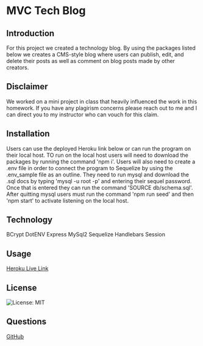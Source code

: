# MVC Tech Blog

## Introduction 
For this project we created a technology blog. By using the packages listed below we creates a CMS-style blog where users can publish, edit, and delete their posts as well as comment on blog posts made by other creators. 

## Disclaimer
We worked on a mini project in class that heavily influenced the work in this homework. If you have any plagirism concerns please reach out to me and I can direct you to my instructor who can vouch for this claim. 

## Installation
Users can use the deployed Heroku link below or can run the program on their local host. TO run on the local host users will need to download the packages by running the command 'npm i'. Users will also need to create a .env file in order to connect the program to Sequelize by using the .env_sample file as an outline. They need to run mysql and download the .sql docs by typing 'mysql -u root -p' and entering their sequel password. Once that is entered they can run the command 'SOURCE db/schema.sql'. After quitting mysql users must run the command 'npm run seed' and then 'npm start' to activate listening on the local host. 

## Technology
BCrypt
DotENV
Express
MySql2
Sequelize
Handlebars
Session

## Usage 
[Heroku Live Link](#)

## License 

![License: MIT](https://img.shields.io/badge/License-MIT-yellow.svg)

## Questions

[GitHub](https://github.com/hannahcallison)